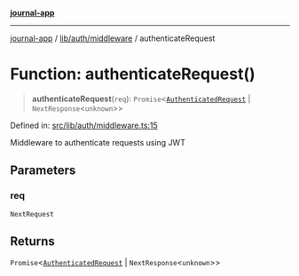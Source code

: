 [**journal-app**](../../../../README.md)

***

[journal-app](../../../../modules.md) / [lib/auth/middleware](../README.md) / authenticateRequest

# Function: authenticateRequest()

> **authenticateRequest**(`req`): `Promise`\<[`AuthenticatedRequest`](../interfaces/AuthenticatedRequest.md) \| `NextResponse`\<`unknown`\>\>

Defined in: [src/lib/auth/middleware.ts:15](https://github.com/FullStackExam/shamiri-journaling/blob/2429a79bf524ec1d1bc42e8c42aa2b20457e1d23/src/lib/auth/middleware.ts#L15)

Middleware to authenticate requests using JWT

## Parameters

### req

`NextRequest`

## Returns

`Promise`\<[`AuthenticatedRequest`](../interfaces/AuthenticatedRequest.md) \| `NextResponse`\<`unknown`\>\>
